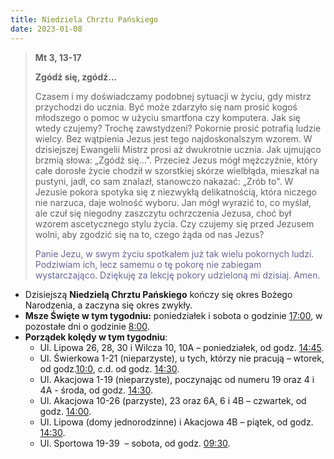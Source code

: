 ```yaml
---
title: Niedziela Chrztu Pańskiego
date: 2023-01-08
---
```


> **Mt 3, 13-17**
>
> **Zgódź się, zgódź...**
>
> Czasem i my doświadczamy podobnej sytuacji w życiu, gdy mistrz przychodzi do ucznia. Być może zdarzyło się nam prosić kogoś młodszego o pomoc w użyciu smartfona czy komputera. Jak się wtedy czujemy? Trochę zawstydzeni? Pokornie prosić potrafią ludzie wielcy. Bez wątpienia Jezus jest tego najdoskonalszym wzorem. W dzisiejszej Ewangelii Mistrz prosi aż dwukrotnie ucznia. Jak ujmująco brzmią słowa: „Zgódź się...". Przecież Jezus mógł mężczyźnie, który całe dorosłe życie chodził w szorstkiej skórze wielbłąda, mieszkał na pustyni, jadł, co sam znalazł, stanowczo nakazać: „Zrób to". W Jezusie pokora spotyka się z niezwykłą delikatnością, która niczego nie narzuca, daje wolność wyboru. Jan mógł wyrazić to, co myślał, ale czuł się niegodny zaszczytu ochrzczenia Jezusa, choć był wzorem ascetycznego stylu życia. Czy czujemy się przed Jezusem wolni, aby zgodzić się na to, czego żąda od nas Jezus?
>
> <span style="color: #666699;"> Panie Jezu, w swym życiu spotkałem już tak wielu pokornych ludzi. Podziwiam ich, lecz samemu o tę pokorę nie zabiegam wystarczająco. Dziękuję za lekcję pokory udzieloną mi dzisiaj. Amen.
> &nbsp;

- Dzisiejszą **Niedzielą Chrztu Pańskiego** kończy się okres Bożego Narodzenia, a zaczyna się okres zwykły.
- **Msze Święte w tym tygodniu:** poniedziałek i sobota o godzinie <u>17:00</u>, w pozostałe dni o godzinie <u>8:00</u>.
- **Porządek kolędy w tym tygodniu**:
  - Ul. Lipowa 26, 28, 30 i Wilcza 10, 10A – poniedziałek, od godz. <u>14:45</u>.
  - Ul. Świerkowa 1-21 (nieparzyste), u tych, którzy nie pracują – wtorek, od godz.<u>10:0</u>, c.d. od godz. <u>14:30</u>.
  - Ul. Akacjowa 1-19 (nieparzyste), poczynając od numeru 19 oraz 4 i 4A - środa, od godz. <u>14:30</u>.
  - Ul. Akacjowa 10-26 (parzyste), 23 oraz 6A, 6 i 4B – czwartek, od godz. <u>14:00</u>.
  - Ul. Lipowa (domy jednorodzinne) i Akacjowa 4B – piątek, od godz. <u>14:30</u>.
  - Ul. Sportowa 19-39  – sobota, od godz. <u>09:30</u>.

